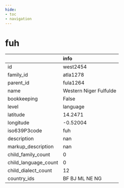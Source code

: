 ```yaml
---
hide:
- toc
- navigation
---
```

# fuh
|                      | info                   |
|:---------------------|:-----------------------|
| id                   | west2454               |
| family_id            | atla1278               |
| parent_id            | fula1264               |
| name                 | Western Niger Fulfulde |
| bookkeeping          | False                  |
| level                | language               |
| latitude             | 14.2471                |
| longitude            | -0.52004               |
| iso639P3code         | fuh                    |
| description          | nan                    |
| markup_description   | nan                    |
| child_family_count   | 0                      |
| child_language_count | 0                      |
| child_dialect_count  | 12                     |
| country_ids          | BF BJ ML NE NG         |